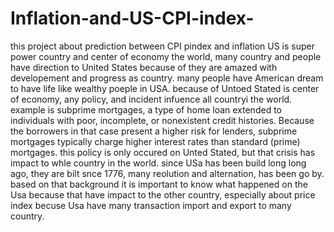 # Inflation-and-US-CPI-index-
this project about prediction between CPI pindex and inflation 
US is super power country and center of economy the world, many country and people have direction to United States because of they are amazed with developement and progress as country. many people have American dream to have life like wealthy poeple in USA. 
because of Untoed Stated is center of economy, any policy, and incident infuence all countryi the world.  example is subprime mortgages,  a type of home loan extended to individuals with poor, incomplete, or nonexistent credit histories. Because the borrowers in that case present a higher risk for lenders, subprime mortgages typically charge higher interest rates than standard (prime) mortgages.
this policy is only occured on Unted Stated, but that crisis has impact to whle country in the world. 
since USa has been build long long ago, they are bilt snce 1776, many reolution and alternation, has been go by.
based on that background it is important to know what happened on the Usa because that have impact to the other country, especially about price index becuse Usa have many transaction import and export to many country. 
